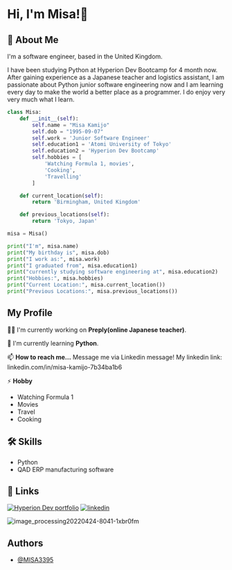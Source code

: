 # Hi, I'm Misa!👋  


## 🚀 About Me
I'm a software engineer, based in the United Kingdom.

I have been studying Python at Hyperion Dev Bootcamp for 4 month now. After gaining experience as a Japanese teacher and logistics assistant, I am passionate about Python junior software engineering now and I am learning every day to make the world a better place as a programmer. I do enjoy very very much what I learn.

```python
class Misa:
    def __init__(self):
        self.name = "Misa Kamijo"
        self.dob = "1995-09-07"
        self.work = 'Junior Software Engineer'
        self.education1 = 'Atomi University of Tokyo'
        self.education2 = 'Hyperion Dev Bootcamp'
        self.hobbies = [
            'Watching Formula 1, movies',
            'Cooking',
            'Travelling'
        ]

    def current_location(self):
        return 'Birmingham, United Kingdom'

    def previous_locations(self):
        return 'Tokyo, Japan'

misa = Misa()

print("I'm", misa.name)
print("My birthday is", misa.dob)
print("I work as:", misa.work)
print("I graduated from", misa.education1)
print("currently studying software engineering at", misa.education2)
print("Hobbies:", misa.hobbies)
print("Current Location:", misa.current_location())
print("Previous Locations:", misa.previous_locations())
```
  
## My Profile 
👩‍💻 I'm currently working on **Preply(online Japanese teacher)**.

🧠 I'm currently learning **Python**.

📫 **How to reach me...**
Message me via Linkedin message!
My linkedin link: linkedin.com/in/misa-kamijo-7b34ba1b6

⚡️ **Hobby**
* Watching Formula 1
* Movies
* Travel
* Cooking

  
## 🛠 Skills
* Python 
* QAD ERP manufacturing software

  
## 🔗 Links
[![Hyperion Dev portfolio](https://img.shields.io/badge/my_portfolio-000?style=for-the-badge&logo=ko-fi&logoColor=white)](https://www.hyperiondev.com/portfolio/143288/)
[![linkedin](https://img.shields.io/badge/linkedin-0A66C2?style=for-the-badge&logo=linkedin&logoColor=white)](linkedin.com/in/misa-kamijo-7b34ba1b6)



![image_processing20220424-8041-1xbr0fm](https://github.com/MISA3395/MISA3395/assets/132083386/952176ae-1740-4b2c-9007-a85af4a079e8)

  
## Authors
- [@MISA3395](https://github.com/MISA3395)
